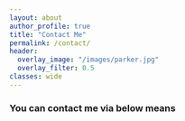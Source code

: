 ```yaml
---
layout: about
author_profile: true
title: "Contact Me"
permalink: /contact/
header:
  overlay_image: "/images/parker.jpg"
  overlay_filter: 0.5
classes: wide
---
```


### You can contact me via below means


